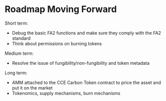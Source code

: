 # Roadmap Moving Forward

Short term:
* Debug the basic FA2 functions and make sure they comply with the FA2 standard
* Think about permissions on burning tokens

Medium term:
* Resolve the issue of fungibility/non-fungibility and token metadata

Long term:
* AMM attached to the CCE Carbon Token contract to price the asset and put it on the market
* Tokenomics, supply mechanisms, burn mechanisms